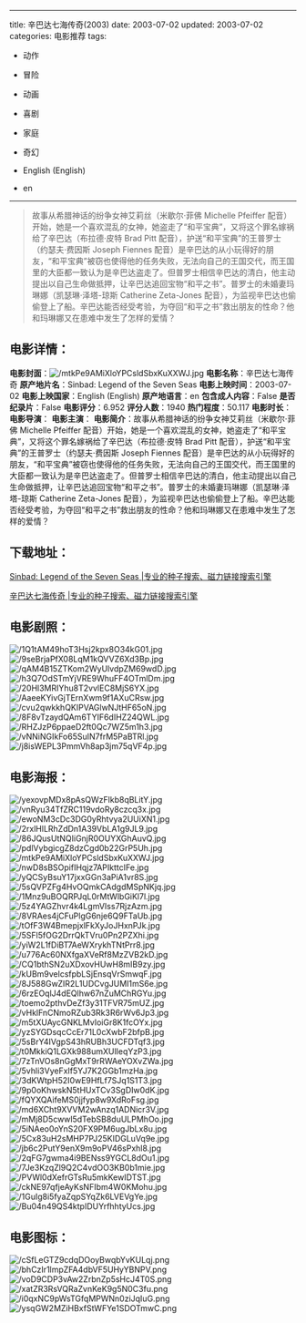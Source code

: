 
---
title: 辛巴达七海传奇(2003)
date: 2003-07-02
updated: 2003-07-02
categories: 电影推荐
tags:
- 动作
- 冒险
- 动画
- 喜剧
- 家庭
- 奇幻

- English (English)
- en
---


> 故事从希腊神话的纷争女神艾莉丝（米歇尔·菲佛 Michelle Pfeiffer 配音）开始，她是一个喜欢混乱的女神，她盗走了“和平宝典”，又将这个罪名嫁祸给了辛巴达（布拉德·皮特 Brad Pitt 配音），护送“和平宝典”的王普罗士（约瑟夫·费因斯 Joseph Fiennes 配音）是辛巴达的从小玩得好的朋友，“和平宝典”被窃也使得他的任务失败，无法向自己的王国交代，而王国里的大臣都一致认为是辛巴达盗走了。但普罗士相信辛巴达的清白，他主动提出以自己生命做抵押，让辛巴达追回宝物“和平之书”。普罗士的未婚妻玛琳娜（凯瑟琳·泽塔-琼斯 Catherine Zeta-Jones 配音），为监视辛巴达也偷偷登上了船。辛巴达能否经受考验，为夺回“和平之书”救出朋友的性命？他和玛琳娜又在患难中发生了怎样的爱情？

## **电影详情**：

**电影封面**：<img src="https://image.tmdb.org/t/p/w200/mtkPe9AMiXloYPCsldSbxKuXXWJ.jpg" alt="/mtkPe9AMiXloYPCsldSbxKuXXWJ.jpg" title="/mtkPe9AMiXloYPCsldSbxKuXXWJ.jpg">
**电影名称**：辛巴达七海传奇
**原产地片名**：Sinbad: Legend of the Seven Seas
**电影上映时间**：2003-07-02
**电影上映国家**：English (English)
**原产地语言**：en
**包含成人内容**：False
**是否纪录片**：False
**电影评分**：6.952
**评分人数**：1940
**热门程度**：50.117
**电影时长**：
**电影导演**：
**电影主演**：
**电影简介**：故事从希腊神话的纷争女神艾莉丝（米歇尔·菲佛 Michelle Pfeiffer 配音）开始，她是一个喜欢混乱的女神，她盗走了“和平宝典”，又将这个罪名嫁祸给了辛巴达（布拉德·皮特 Brad Pitt 配音），护送“和平宝典”的王普罗士（约瑟夫·费因斯 Joseph Fiennes 配音）是辛巴达的从小玩得好的朋友，“和平宝典”被窃也使得他的任务失败，无法向自己的王国交代，而王国里的大臣都一致认为是辛巴达盗走了。但普罗士相信辛巴达的清白，他主动提出以自己生命做抵押，让辛巴达追回宝物“和平之书”。普罗士的未婚妻玛琳娜（凯瑟琳·泽塔-琼斯 Catherine Zeta-Jones 配音），为监视辛巴达也偷偷登上了船。辛巴达能否经受考验，为夺回“和平之书”救出朋友的性命？他和玛琳娜又在患难中发生了怎样的爱情？

## **下载地址**：
[Sinbad: Legend of the Seven Seas |专业的种子搜索、磁力链接搜索引擎](https://movie.amd794.com:2083/?search=Sinbad%3A%20Legend%20of%20the%20Seven%20Seas&ordering=&mode=match_phrase&page_size=10&page=1)

[辛巴达七海传奇 |专业的种子搜索、磁力链接搜索引擎](https://movie.amd794.com:2083/?search=%E8%BE%9B%E5%B7%B4%E8%BE%BE%E4%B8%83%E6%B5%B7%E4%BC%A0%E5%A5%87&ordering=&mode=match_phrase&page_size=10&page=1)
 

## **电影剧照**：
<img src="https://image.tmdb.org/t/p/original/1Q1tAM49hoT3Hsj2kpx8O34kG01.jpg" alt="/1Q1tAM49hoT3Hsj2kpx8O34kG01.jpg" title="/1Q1tAM49hoT3Hsj2kpx8O34kG01.jpg"><img src="https://image.tmdb.org/t/p/original/9seBrjaPfX08LqM1kQVVZ6Xd3Bp.jpg" alt="/9seBrjaPfX08LqM1kQVVZ6Xd3Bp.jpg" title="/9seBrjaPfX08LqM1kQVVZ6Xd3Bp.jpg"><img src="https://image.tmdb.org/t/p/original/qAM4B15ZTKom2WyUlvdpZM69wdD.jpg" alt="/qAM4B15ZTKom2WyUlvdpZM69wdD.jpg" title="/qAM4B15ZTKom2WyUlvdpZM69wdD.jpg"><img src="https://image.tmdb.org/t/p/original/h3Q7OdSTmYjVRE9WhuFF4OTmlDm.jpg" alt="/h3Q7OdSTmYjVRE9WhuFF4OTmlDm.jpg" title="/h3Q7OdSTmYjVRE9WhuFF4OTmlDm.jpg"><img src="https://image.tmdb.org/t/p/original/20Hl3MRIYhu8T2vvlEC8MjS6YX.jpg" alt="/20Hl3MRIYhu8T2vvlEC8MjS6YX.jpg" title="/20Hl3MRIYhu8T2vvlEC8MjS6YX.jpg"><img src="https://image.tmdb.org/t/p/original/AaeeKYivGjTErnXwm9f1AXuCRsw.jpg" alt="/AaeeKYivGjTErnXwm9f1AXuCRsw.jpg" title="/AaeeKYivGjTErnXwm9f1AXuCRsw.jpg"><img src="https://image.tmdb.org/t/p/original/cvu2qwkkhQKIPVAGlwNJtHF65oN.jpg" alt="/cvu2qwkkhQKIPVAGlwNJtHF65oN.jpg" title="/cvu2qwkkhQKIPVAGlwNJtHF65oN.jpg"><img src="https://image.tmdb.org/t/p/original/8F8vTzaydQAm6TYIF6dIHZ24QWL.jpg" alt="/8F8vTzaydQAm6TYIF6dIHZ24QWL.jpg" title="/8F8vTzaydQAm6TYIF6dIHZ24QWL.jpg"><img src="https://image.tmdb.org/t/p/original/RHZJzP6ppaeD2ft0Qc7WZ5m1h3.jpg" alt="/RHZJzP6ppaeD2ft0Qc7WZ5m1h3.jpg" title="/RHZJzP6ppaeD2ft0Qc7WZ5m1h3.jpg"><img src="https://image.tmdb.org/t/p/original/vNNiNGIkFo65SuIN7frM5PaBTRl.jpg" alt="/vNNiNGIkFo65SuIN7frM5PaBTRl.jpg" title="/vNNiNGIkFo65SuIN7frM5PaBTRl.jpg"><img src="https://image.tmdb.org/t/p/original/j8isWEPL3PmmVh8ap3jm75qVF4p.jpg" alt="/j8isWEPL3PmmVh8ap3jm75qVF4p.jpg" title="/j8isWEPL3PmmVh8ap3jm75qVF4p.jpg">

## **电影海报**：
<img src="https://image.tmdb.org/t/p/original/yexovpMDx8pAsQWzFlkb8qBLitY.jpg" alt="/yexovpMDx8pAsQWzFlkb8qBLitY.jpg" title="/yexovpMDx8pAsQWzFlkb8qBLitY.jpg"><img src="https://image.tmdb.org/t/p/original/vnRyu34TfZRC119vdoRy8czcq3x.jpg" alt="/vnRyu34TfZRC119vdoRy8czcq3x.jpg" title="/vnRyu34TfZRC119vdoRy8czcq3x.jpg"><img src="https://image.tmdb.org/t/p/original/ewoNM3cDc3DG0yRhtvya2UUiXN1.jpg" alt="/ewoNM3cDc3DG0yRhtvya2UUiXN1.jpg" title="/ewoNM3cDc3DG0yRhtvya2UUiXN1.jpg"><img src="https://image.tmdb.org/t/p/original/2rxlHlLRhZdDn1A39VbLA1g9JL9.jpg" alt="/2rxlHlLRhZdDn1A39VbLA1g9JL9.jpg" title="/2rxlHlLRhZdDn1A39VbLA1g9JL9.jpg"><img src="https://image.tmdb.org/t/p/original/86JQusUtNQIiGnjR0OUYXGhAuvQ.jpg" alt="/86JQusUtNQIiGnjR0OUYXGhAuvQ.jpg" title="/86JQusUtNQIiGnjR0OUYXGhAuvQ.jpg"><img src="https://image.tmdb.org/t/p/original/pdlVybgicgZ8dzCgd0b22GrP5Uh.jpg" alt="/pdlVybgicgZ8dzCgd0b22GrP5Uh.jpg" title="/pdlVybgicgZ8dzCgd0b22GrP5Uh.jpg"><img src="https://image.tmdb.org/t/p/original/mtkPe9AMiXloYPCsldSbxKuXXWJ.jpg" alt="/mtkPe9AMiXloYPCsldSbxKuXXWJ.jpg" title="/mtkPe9AMiXloYPCsldSbxKuXXWJ.jpg"><img src="https://image.tmdb.org/t/p/original/nwD8sBSOpifIHqjz7APIkttcIFe.jpg" alt="/nwD8sBSOpifIHqjz7APIkttcIFe.jpg" title="/nwD8sBSOpifIHqjz7APIkttcIFe.jpg"><img src="https://image.tmdb.org/t/p/original/yQCSyBsuY17jxxGGn3aPiA1vr8S.jpg" alt="/yQCSyBsuY17jxxGGn3aPiA1vr8S.jpg" title="/yQCSyBsuY17jxxGGn3aPiA1vr8S.jpg"><img src="https://image.tmdb.org/t/p/original/5sQVPZFg4HvOQmkCAdgdMSpNKjq.jpg" alt="/5sQVPZFg4HvOQmkCAdgdMSpNKjq.jpg" title="/5sQVPZFg4HvOQmkCAdgdMSpNKjq.jpg"><img src="https://image.tmdb.org/t/p/original/1Mnz9uBOQRPJqL0rMtWlbGiKl7l.jpg" alt="/1Mnz9uBOQRPJqL0rMtWlbGiKl7l.jpg" title="/1Mnz9uBOQRPJqL0rMtWlbGiKl7l.jpg"><img src="https://image.tmdb.org/t/p/original/5z4YAGZhvr4k4LgmVIss7RjzAzm.jpg" alt="/5z4YAGZhvr4k4LgmVIss7RjzAzm.jpg" title="/5z4YAGZhvr4k4LgmVIss7RjzAzm.jpg"><img src="https://image.tmdb.org/t/p/original/8VRAes4jCFuPlgG6nje6Q9FTaUb.jpg" alt="/8VRAes4jCFuPlgG6nje6Q9FTaUb.jpg" title="/8VRAes4jCFuPlgG6nje6Q9FTaUb.jpg"><img src="https://image.tmdb.org/t/p/original/tOfF3W4BmepjxlFkXyJoJHxnPJk.jpg" alt="/tOfF3W4BmepjxlFkXyJoJHxnPJk.jpg" title="/tOfF3W4BmepjxlFkXyJoJHxnPJk.jpg"><img src="https://image.tmdb.org/t/p/original/5SFl5fOG2DrrQkTVru0Pn2PZXhi.jpg" alt="/5SFl5fOG2DrrQkTVru0Pn2PZXhi.jpg" title="/5SFl5fOG2DrrQkTVru0Pn2PZXhi.jpg"><img src="https://image.tmdb.org/t/p/original/yiW2L1fDiBT7AeWXrykhTNtPrr8.jpg" alt="/yiW2L1fDiBT7AeWXrykhTNtPrr8.jpg" title="/yiW2L1fDiBT7AeWXrykhTNtPrr8.jpg"><img src="https://image.tmdb.org/t/p/original/u776Ac60NXfgaXVeRf8MzZVB2kD.jpg" alt="/u776Ac60NXfgaXVeRf8MzZVB2kD.jpg" title="/u776Ac60NXfgaXVeRf8MzZVB2kD.jpg"><img src="https://image.tmdb.org/t/p/original/CQ1bthSN2uXDxovHUwH8mIB9zy.jpg" alt="/CQ1bthSN2uXDxovHUwH8mIB9zy.jpg" title="/CQ1bthSN2uXDxovHUwH8mIB9zy.jpg"><img src="https://image.tmdb.org/t/p/original/kUBm9velcsfpbLSjEnsqVrSmwqF.jpg" alt="/kUBm9velcsfpbLSjEnsqVrSmwqF.jpg" title="/kUBm9velcsfpbLSjEnsqVrSmwqF.jpg"><img src="https://image.tmdb.org/t/p/original/8J588GwZIR2L1UDCvgJUMI1mS6e.jpg" alt="/8J588GwZIR2L1UDCvgJUMI1mS6e.jpg" title="/8J588GwZIR2L1UDCvgJUMI1mS6e.jpg"><img src="https://image.tmdb.org/t/p/original/6rzEOqlJ4dEQlhw67nZuMChRGYu.jpg" alt="/6rzEOqlJ4dEQlhw67nZuMChRGYu.jpg" title="/6rzEOqlJ4dEQlhw67nZuMChRGYu.jpg"><img src="https://image.tmdb.org/t/p/original/toemo2pthvDeZf3y31TFVR75mUZ.jpg" alt="/toemo2pthvDeZf3y31TFVR75mUZ.jpg" title="/toemo2pthvDeZf3y31TFVR75mUZ.jpg"><img src="https://image.tmdb.org/t/p/original/vHklFnCNmoRZub3Rk3R6rWv6Jp3.jpg" alt="/vHklFnCNmoRZub3Rk3R6rWv6Jp3.jpg" title="/vHklFnCNmoRZub3Rk3R6rWv6Jp3.jpg"><img src="https://image.tmdb.org/t/p/original/m5tXUAycGNKLMvIoiGr8K1fcOYx.jpg" alt="/m5tXUAycGNKLMvIoiGr8K1fcOYx.jpg" title="/m5tXUAycGNKLMvIoiGr8K1fcOYx.jpg"><img src="https://image.tmdb.org/t/p/original/yzSYGDsqcCcEr71L0cXwbF2bfpB.jpg" alt="/yzSYGDsqcCcEr71L0cXwbF2bfpB.jpg" title="/yzSYGDsqcCcEr71L0cXwbF2bfpB.jpg"><img src="https://image.tmdb.org/t/p/original/5sBrY4IVgpS43hRUBh3UCFDTqf3.jpg" alt="/5sBrY4IVgpS43hRUBh3UCFDTqf3.jpg" title="/5sBrY4IVgpS43hRUBh3UCFDTqf3.jpg"><img src="https://image.tmdb.org/t/p/original/t0MkkiQ1LGXk988umXUlIeqYzP3.jpg" alt="/t0MkkiQ1LGXk988umXUlIeqYzP3.jpg" title="/t0MkkiQ1LGXk988umXUlIeqYzP3.jpg"><img src="https://image.tmdb.org/t/p/original/7zTnVOs8nGgMxT9rRWAeYOXvZWa.jpg" alt="/7zTnVOs8nGgMxT9rRWAeYOXvZWa.jpg" title="/7zTnVOs8nGgMxT9rRWAeYOXvZWa.jpg"><img src="https://image.tmdb.org/t/p/original/5vhli3VyeFxIf5YJ7K2GGb1mzHa.jpg" alt="/5vhli3VyeFxIf5YJ7K2GGb1mzHa.jpg" title="/5vhli3VyeFxIf5YJ7K2GGb1mzHa.jpg"><img src="https://image.tmdb.org/t/p/original/3dKWtpH52I0wE9HfLf7SJq1S1T3.jpg" alt="/3dKWtpH52I0wE9HfLf7SJq1S1T3.jpg" title="/3dKWtpH52I0wE9HfLf7SJq1S1T3.jpg"><img src="https://image.tmdb.org/t/p/original/9p0oKhwskN5tHUxTCv3SgDIw0dK.jpg" alt="/9p0oKhwskN5tHUxTCv3SgDIw0dK.jpg" title="/9p0oKhwskN5tHUxTCv3SgDIw0dK.jpg"><img src="https://image.tmdb.org/t/p/original/fQYXQAifeMS0jjfyp8w9XdRoFsg.jpg" alt="/fQYXQAifeMS0jjfyp8w9XdRoFsg.jpg" title="/fQYXQAifeMS0jjfyp8w9XdRoFsg.jpg"><img src="https://image.tmdb.org/t/p/original/md6XCht9XVVM2wAnzq1ADNicr3V.jpg" alt="/md6XCht9XVVM2wAnzq1ADNicr3V.jpg" title="/md6XCht9XVVM2wAnzq1ADNicr3V.jpg"><img src="https://image.tmdb.org/t/p/original/mMj8D5cwwl5dTebSB8duULPMhOo.jpg" alt="/mMj8D5cwwl5dTebSB8duULPMhOo.jpg" title="/mMj8D5cwwl5dTebSB8duULPMhOo.jpg"><img src="https://image.tmdb.org/t/p/original/5iNAeo0oYnS20FX9PM6ugJbLx8u.jpg" alt="/5iNAeo0oYnS20FX9PM6ugJbLx8u.jpg" title="/5iNAeo0oYnS20FX9PM6ugJbLx8u.jpg"><img src="https://image.tmdb.org/t/p/original/5Cx83uH2sMHP7PJ25KIDGLuVq9e.jpg" alt="/5Cx83uH2sMHP7PJ25KIDGLuVq9e.jpg" title="/5Cx83uH2sMHP7PJ25KIDGLuVq9e.jpg"><img src="https://image.tmdb.org/t/p/original/jb6c2PutY9enX9m9oPV46sPxhl8.jpg" alt="/jb6c2PutY9enX9m9oPV46sPxhl8.jpg" title="/jb6c2PutY9enX9m9oPV46sPxhl8.jpg"><img src="https://image.tmdb.org/t/p/original/2qFG7gwma4i9BENss9YGCL8dOu1.jpg" alt="/2qFG7gwma4i9BENss9YGCL8dOu1.jpg" title="/2qFG7gwma4i9BENss9YGCL8dOu1.jpg"><img src="https://image.tmdb.org/t/p/original/7Je3KzqZl9Q2C4vdOO3KB0b1mie.jpg" alt="/7Je3KzqZl9Q2C4vdOO3KB0b1mie.jpg" title="/7Je3KzqZl9Q2C4vdOO3KB0b1mie.jpg"><img src="https://image.tmdb.org/t/p/original/PVWl0dXefrGTsRu5mkKewIDTST.jpg" alt="/PVWl0dXefrGTsRu5mkKewIDTST.jpg" title="/PVWl0dXefrGTsRu5mkKewIDTST.jpg"><img src="https://image.tmdb.org/t/p/original/ckNE97qfjeAyKsNFIbm4W0KMohu.jpg" alt="/ckNE97qfjeAyKsNFIbm4W0KMohu.jpg" title="/ckNE97qfjeAyKsNFIbm4W0KMohu.jpg"><img src="https://image.tmdb.org/t/p/original/1GuIg8i5fyaZqpSYqZk6LVEVgYe.jpg" alt="/1GuIg8i5fyaZqpSYqZk6LVEVgYe.jpg" title="/1GuIg8i5fyaZqpSYqZk6LVEVgYe.jpg"><img src="https://image.tmdb.org/t/p/original/Bu04n49QS4ktpIDUYrfhhtyUcs.jpg" alt="/Bu04n49QS4ktpIDUYrfhhtyUcs.jpg" title="/Bu04n49QS4ktpIDUYrfhhtyUcs.jpg">

## **电影图标**：
<img src="https://image.tmdb.org/t/p/original/cSfLeGTZ9cdqDOoyBwqbYvKULqj.png" alt="/cSfLeGTZ9cdqDOoyBwqbYvKULqj.png" title="/cSfLeGTZ9cdqDOoyBwqbYvKULqj.png"><img src="https://image.tmdb.org/t/p/original/bhCzIr1lmpZFA4dbVF5UHyYBNPV.png" alt="/bhCzIr1lmpZFA4dbVF5UHyYBNPV.png" title="/bhCzIr1lmpZFA4dbVF5UHyYBNPV.png"><img src="https://image.tmdb.org/t/p/original/voD9CDP3vAw2ZrbnZp5sHcJ4T0S.png" alt="/voD9CDP3vAw2ZrbnZp5sHcJ4T0S.png" title="/voD9CDP3vAw2ZrbnZp5sHcJ4T0S.png"><img src="https://image.tmdb.org/t/p/original/xatZR3RsVQRaZvnKeK9g5N0C3fu.png" alt="/xatZR3RsVQRaZvnKeK9g5N0C3fu.png" title="/xatZR3RsVQRaZvnKeK9g5N0C3fu.png"><img src="https://image.tmdb.org/t/p/original/i0qxNC9pWsTGfqMPWNn0ziJqIuG.png" alt="/i0qxNC9pWsTGfqMPWNn0ziJqIuG.png" title="/i0qxNC9pWsTGfqMPWNn0ziJqIuG.png"><img src="https://image.tmdb.org/t/p/original/ysqGW2MZiHBxfStWFYe1SDOTmwC.png" alt="/ysqGW2MZiHBxfStWFYe1SDOTmwC.png" title="/ysqGW2MZiHBxfStWFYe1SDOTmwC.png">
